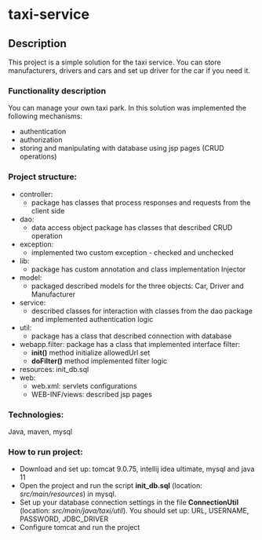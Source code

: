 # taxi-service
## Description

This project is a simple solution for the taxi service. You can store manufacturers, drivers and cars and set up driver for the car if you need it.  

### Functionality description
You can manage your own taxi park. In this solution was implemented the following mechanisms: 
- authentication
- authorization 
- storing and manipulating with database using jsp pages (CRUD operations)

### Project structure: 
- controller: 
    - package has classes that process responses and requests from the client side
- dao: 
  - data access object package has classes that described CRUD operation
- exception: 
  - implemented two custom exception - checked and unchecked
- lib: 
  - package has custom annotation and class implementation Injector
- model: 
  - packaged described models for the three objects: Car, Driver and Manufacturer
- service: 
  - described classes for interaction with classes from the dao package and implemented authentication logic
- util: 
  - package has a class that described connection with database
- webapp.filter: package has a class that implemented interface filter: 
  - **init()** method initialize allowedUrl set
  - **doFilter()** method implemented filter logic
- resources: init_db.sql
- web:
  - web.xml: servlets configurations
  - WEB-INF/views: described jsp pages
### Technologies: 
Java, maven, mysql
### How to run project: 
- Download and set up: tomcat 9.0.75, intellij idea ultimate, mysql and java 11
- Open the project and run the script **init_db.sql** 
(location: _src/main/resources_) in mysql.
- Set up your database connection settings in the file **ConnectionUtil** (location: _src/main/java/taxi/util_). You should set up: URL, USERNAME, PASSWORD, JDBC_DRIVER
- Configure tomcat and run the project